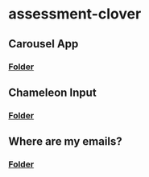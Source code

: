 # assessment-clover

## Carousel App
### [Folder](./carousel-app)

## Chameleon Input
### [Folder](./chameleon-input)


## Where are my emails?
### [Folder](./where-are-my-emails)
